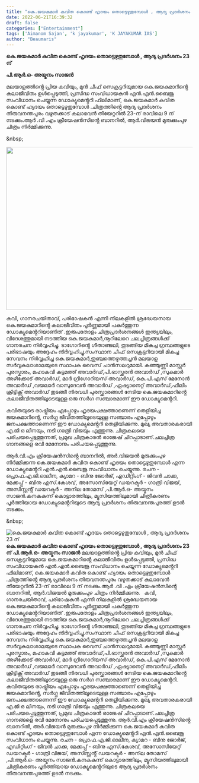 ```yaml
---
title: "കെ.ജയകുമാർ കവിത കൊണ്ട് ഹൃദയം തൊട്ടെഴുതുമ്പോൾ , ആദ്യ പ്രദർശനം 23 ന്"
date: 2022-06-21T16:39:32
draft: false
categories: ["Entertainment"]
tags: ['Aimanom Sajan', 'k jayakumar', 'K JAYAKUMAR IAS']
author: "Beaumaris"
---
```


<strong>കെ.ജയകുമാർ കവിത കൊണ്ട് ഹൃദയം തൊട്ടെഴുതുമ്പോൾ , ആദ്യ പ്രദർശനം 23 ന്</strong>

<strong>പി.ആർ.ഒ- അയ്മനം സാജൻ</strong>

മലയാളത്തിൻ്റെ പ്രിയ കവിയും, മുൻ ചീഫ് സെക്രട്ടറിയുമായ കെ.ജയകുമാറിൻ്റെ കലാജീവിതം ഉൾപ്പെടുത്തി, പ്രസിദ്ധ സംവിധായകൻ എൻ.എൻ.ബൈജു സംവിധാനം ചെയ്യുന്ന ഡോക്യുമെൻ്ററി ഫിലിമാണ്, കെ.ജയകുമാർ കവിത കൊണ്ട് ഹ്യദയം തൊട്ടെഴുതുമ്പോൾ .ചിത്രത്തിൻ്റെ ആദ്യ പ്രദർശനം തിരുവനന്തപുരം വഴുതക്കാട് കലാഭവൻ തീയേറ്ററിൽ 23-ന് രാവിലെ 9 ന് നടക്കും.ആർ .വി .എം ക്രീയേഷൻസിൻ്റെ ബാനറിൽ, ആർ.വിജയൻ മുരുക്കുംപുഴ ചിത്രം നിർമ്മിക്കുന്നു.

&amp;nbsp;

<img class="wp-image-340153 aligncenter" src="https://cdn.boolokam.com/articles/2022/06/dqdqdd-2.jpg" alt="" width="781" height="439" />

കവി, ഗാനരചയിതാവ്, പരിഭാഷകൻ എന്നീ നിലകളിൽ ശ്രദ്ധേയനായ കെ.ജയകുമാറിൻ്റെ കലാജീവിതം പൂർണ്ണമായി പകർത്തുന്ന ഡോക്യുമെൻ്ററിയാണിത് .ഇരുപതോളം ചിത്രപ്രദർശനങ്ങൾ ഇന്ത്യയിലും, വിദേശത്തുമായി നടത്തിയ കെ.ജയകുമാർ,നൂറിലേറെ ചലച്ചിത്രങ്ങൾക്ക് ഗാനരചന നിർവ്വഹിച്ചു. ടാഗോറിൻ്റെ ഗീതാഞ്ജലി, തുടങ്ങിയ മികച്ച ഗ്രന്ഥങ്ങളുടെ പരിഭാഷയും അദ്ദേഹം നിർവ്വഹിച്ചു.സംസ്ഥാന ചീഫ് സെക്രട്ടറിയായി മികച്ച സേവനം നിർവ്വഹിച്ച കെ.ജയകുമാർ,തുഞ്ചത്തെഴുത്തച്ചൻ മലയാള സർവ്വകലാശാലയുടെ സ്ഥാപക വൈസ് ചാൻസലറുമായി. കുഞ്ഞുണ്ണി മാസ്റ്റർ പുരസ്കാരം, മഹാകവി കുട്ടമത്ത് അവാർഡ്,പി.ഭാസ്ക്കരൻ അവാർഡ് ,സുകുമാർ അഴീക്കോട് അവാർഡ്, മാർ ഗ്രീഗോറിയസ് അവാർഡ്, കെ.പി.എസ് മേനോൻ അവാർഡ് ,വയലാർ വാസുദേവൻ അവാർഡ് ,ഏഷ്യാനെറ്റ് അവാർഡ്,ഫിലിം ക്രിട്ടിക്സ് അവാർഡ് തുടങ്ങീ നിരവധി പുരസ്ക്കാരങ്ങൾ നേടിയ കെ.ജയകുമാറിൻ്റെ കലാജീവിതത്തിലൂടെയുള്ള ഒരു സർഗ സഞ്ചാരമാണ് ഈ ഡോക്യുമെൻ്ററി.

കവിതയുടെ രാഷ്ട്രീയം എപ്പോഴും ഹൃദയപക്ഷത്താണെന്ന് തെളിയിച്ച ജയകുമാറിൻ്റെ, സർഗ്ഗ ജീവിതത്തിലൂടെയുള്ള സഞ്ചാരം എപ്പോഴും ജനപക്ഷത്താണെന്ന് ഈ ഡോക്യുമെൻ്ററി തെളിയിക്കുന്നു. മുഖ്യ അവതാരകരായി എ.ജി ഒ ലീനയും, നടി ഗാത്രി വിജയും എത്തുന്നു. ചിത്രകലയെ പരിചയപ്പെടുത്തുന്നത്, പ്രമുഖ ചിത്രകാരൻ രാജേഷ് ചിറപ്പാടാണ്.ചലച്ചിത്ര ഗാനങ്ങളെ രവി മേനോനും പരിചയപ്പെടുത്തുന്നു.

ആർ.വി.എം ക്രീയേഷൻസിൻ്റെ ബാനറിൽ, അർ.വിജയൻ മുരുക്കുംപുഴ നിർമ്മിക്കുന്ന കെ.ജയകുമാർ കവിത കൊണ്ട് ഹൃദയം തൊട്ടെഴുതുമ്പോൾ എന്ന ഡോക്യുമെൻ്ററി എൻ.എൻ.ബൈജു സംവിധാനം ചെയ്യുന്നു. രചന - പ്രൊഫ.എ.ജി.ഓലീന, ക്യാമറ - ബിനു ജോർജ്, എഡിറ്റിംഗ് - ജിവൻ ചാക്ക, മേക്കപ്പ് - ബിനു എസ്.കേശവ്, അസോസിയേറ്റ് ഡയറക്ടർ - ഗാത്രി വിജയ്, അസിസ്റ്റൻ്റ് ഡയറക്ടർ - അനില തോമസ് ,പി.ആർ.ഒ- അയ്മനം സാജൻ.കനകകുന്ന് കൊട്ടാരത്തിലും, മ്യൂസിയത്തിലുമായി ചിത്രീകരണം പൂർത്തിയായ ഡോക്യുമെൻ്ററിയുടെ ആദ്യ പ്രദർശനം തിരുവനന്തപുരത്ത് ഉടൻ നടക്കും.

&amp;nbsp;


![കെ.ജയകുമാർ കവിത കൊണ്ട് ഹൃദയം തൊട്ടെഴുതുമ്പോൾ , ആദ്യ പ്രദർശനം 23 ന്](https://cdn.boolokam.com/articles/2022/06/dqdqdd-2.jpg)**കെ.ജയകുമാർ കവിത കൊണ്ട് ഹൃദയം തൊട്ടെഴുതുമ്പോൾ , ആദ്യ പ്രദർശനം 23 ന്** **പി.ആർ.ഒ- അയ്മനം സാജൻ** മലയാളത്തിൻ്റെ പ്രിയ കവിയും, മുൻ ചീഫ് സെക്രട്ടറിയുമായ കെ.ജയകുമാറിൻ്റെ കലാജീവിതം ഉൾപ്പെടുത്തി, പ്രസിദ്ധ സംവിധായകൻ എൻ.എൻ.ബൈജു സംവിധാനം ചെയ്യുന്ന ഡോക്യുമെൻ്ററി ഫിലിമാണ്, കെ.ജയകുമാർ കവിത കൊണ്ട് ഹ്യദയം തൊട്ടെഴുതുമ്പോൾ .ചിത്രത്തിൻ്റെ ആദ്യ പ്രദർശനം തിരുവനന്തപുരം വഴുതക്കാട് കലാഭവൻ തീയേറ്ററിൽ 23-ന് രാവിലെ 9 ന് നടക്കും.ആർ .വി .എം ക്രീയേഷൻസിൻ്റെ ബാനറിൽ, ആർ.വിജയൻ മുരുക്കുംപുഴ ചിത്രം നിർമ്മിക്കുന്നു. &nbsp; കവി, ഗാനരചയിതാവ്, പരിഭാഷകൻ എന്നീ നിലകളിൽ ശ്രദ്ധേയനായ കെ.ജയകുമാറിൻ്റെ കലാജീവിതം പൂർണ്ണമായി പകർത്തുന്ന ഡോക്യുമെൻ്ററിയാണിത് .ഇരുപതോളം ചിത്രപ്രദർശനങ്ങൾ ഇന്ത്യയിലും, വിദേശത്തുമായി നടത്തിയ കെ.ജയകുമാർ,നൂറിലേറെ ചലച്ചിത്രങ്ങൾക്ക് ഗാനരചന നിർവ്വഹിച്ചു. ടാഗോറിൻ്റെ ഗീതാഞ്ജലി, തുടങ്ങിയ മികച്ച ഗ്രന്ഥങ്ങളുടെ പരിഭാഷയും അദ്ദേഹം നിർവ്വഹിച്ചു.സംസ്ഥാന ചീഫ് സെക്രട്ടറിയായി മികച്ച സേവനം നിർവ്വഹിച്ച കെ.ജയകുമാർ,തുഞ്ചത്തെഴുത്തച്ചൻ മലയാള സർവ്വകലാശാലയുടെ സ്ഥാപക വൈസ് ചാൻസലറുമായി. കുഞ്ഞുണ്ണി മാസ്റ്റർ പുരസ്കാരം, മഹാകവി കുട്ടമത്ത് അവാർഡ്,പി.ഭാസ്ക്കരൻ അവാർഡ് ,സുകുമാർ അഴീക്കോട് അവാർഡ്, മാർ ഗ്രീഗോറിയസ് അവാർഡ്, കെ.പി.എസ് മേനോൻ അവാർഡ് ,വയലാർ വാസുദേവൻ അവാർഡ് ,ഏഷ്യാനെറ്റ് അവാർഡ്,ഫിലിം ക്രിട്ടിക്സ് അവാർഡ് തുടങ്ങീ നിരവധി പുരസ്ക്കാരങ്ങൾ നേടിയ കെ.ജയകുമാറിൻ്റെ കലാജീവിതത്തിലൂടെയുള്ള ഒരു സർഗ സഞ്ചാരമാണ് ഈ ഡോക്യുമെൻ്ററി. കവിതയുടെ രാഷ്ട്രീയം എപ്പോഴും ഹൃദയപക്ഷത്താണെന്ന് തെളിയിച്ച ജയകുമാറിൻ്റെ, സർഗ്ഗ ജീവിതത്തിലൂടെയുള്ള സഞ്ചാരം എപ്പോഴും ജനപക്ഷത്താണെന്ന് ഈ ഡോക്യുമെൻ്ററി തെളിയിക്കുന്നു. മുഖ്യ അവതാരകരായി എ.ജി ഒ ലീനയും, നടി ഗാത്രി വിജയും എത്തുന്നു. ചിത്രകലയെ പരിചയപ്പെടുത്തുന്നത്, പ്രമുഖ ചിത്രകാരൻ രാജേഷ് ചിറപ്പാടാണ്.ചലച്ചിത്ര ഗാനങ്ങളെ രവി മേനോനും പരിചയപ്പെടുത്തുന്നു. ആർ.വി.എം ക്രീയേഷൻസിൻ്റെ ബാനറിൽ, അർ.വിജയൻ മുരുക്കുംപുഴ നിർമ്മിക്കുന്ന കെ.ജയകുമാർ കവിത കൊണ്ട് ഹൃദയം തൊട്ടെഴുതുമ്പോൾ എന്ന ഡോക്യുമെൻ്ററി എൻ.എൻ.ബൈജു സംവിധാനം ചെയ്യുന്നു. രചന - പ്രൊഫ.എ.ജി.ഓലീന, ക്യാമറ - ബിനു ജോർജ്, എഡിറ്റിംഗ് - ജിവൻ ചാക്ക, മേക്കപ്പ് - ബിനു എസ്.കേശവ്, അസോസിയേറ്റ് ഡയറക്ടർ - ഗാത്രി വിജയ്, അസിസ്റ്റൻ്റ് ഡയറക്ടർ - അനില തോമസ് ,പി.ആർ.ഒ- അയ്മനം സാജൻ.കനകകുന്ന് കൊട്ടാരത്തിലും, മ്യൂസിയത്തിലുമായി ചിത്രീകരണം പൂർത്തിയായ ഡോക്യുമെൻ്ററിയുടെ ആദ്യ പ്രദർശനം തിരുവനന്തപുരത്ത് ഉടൻ നടക്കും. &nbsp;
